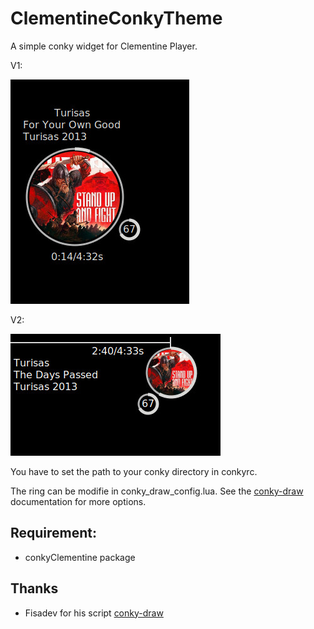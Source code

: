 # ClementineConkyTheme
A simple conky widget for Clementine Player.

V1:

![](images/clementineConkyV1.jpg)


V2:


![](images/clementineConkyV2.jpg)


You have to set the path to your conky directory in conkyrc.

The ring can be modifie in conky_draw_config.lua. See the [conky-draw][fisadevLink] documentation for more options. 


## Requirement:
* conkyClementine package


## Thanks
* Fisadev for his script [conky-draw][fisadevLink]


[fisadevLink]: https://github.com/fisadev/conky-draw
